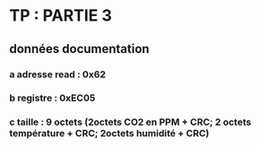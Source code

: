 # TP : PARTIE 3
## données documentation 
### a adresse read : 0x62
### b registre : 0xEC05
### c taille : 9 octets (2octets CO2 en PPM + CRC; 2 octets température + CRC; 2octets humidité + CRC)